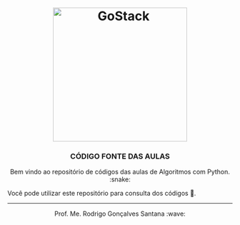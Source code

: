 <h1 align="center">
    <img alt="GoStack" src="https://camo.githubusercontent.com/0881002afc2e76659ebcc2a24233329462cb2046/68747470733a2f2f63646e2e6472696262626c652e636f6d2f75736572732f313136323037372f73637265656e73686f74732f333834383931342f70726f6772616d6d65722e676966" width="300px" />
</h1>

<h3 align="center">
  CÓDIGO FONTE DAS AULAS
</h3>

<p align="center">
Bem vindo ao repositório de códigos das aulas de Algoritmos com Python. :snake:
</p>


Você pode utilizar este repositório para consulta dos códigos :rocket:. 

---

<p align="center">
Prof. Me. Rodrigo Gonçalves Santana :wave: 
</p>
